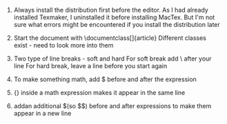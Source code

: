 1. Always install the distribution first before the editor. As I had already installed Texmaker, I uninstalled it before installing MacTex. But I'm not sure what errors might be encountered if you install the distribution later

2. Start the document with \documentclass[]{article}
   Different classes exist - need to look more into them

3. Two type of line breaks - soft and hard
   For soft break add \\ after your line
   For hard break, leave a line before you start again

4. To make something math, add $ before and after the expression

5. {} inside a math expression makes it appear in the same line

6. addan additional $(so $$) before and after expressions to make them appear in a new line
